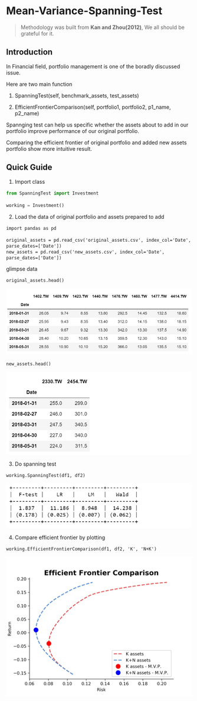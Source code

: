 # Mean-Variance-Spanning-Test

> Methodology was built from **Kan and Zhou(2012)**, We all should be grateful for it.

**Introduction**
---
In Financial field, portfolio management is one of the boradly discussed issue.

Here are two main function
 1. SpanningTest(self, benchmark_assets, test_assets)
 
 2. EfficientFrontierComparison(self, portfolio1, portfolio2, p1_name, p2_name)

Spannging test can help us specific whether the assets about to add in our portfolio improve performance of our original portfolio.

Comparing the efficient frontier of original portfolio and added new assets portfolio show more intuitive result.


**Quick Guide**
---
1. Import class
```python
from SpanningTest import Investment

working = Investment()
```

2. Load the data of original portfolio and assets prepared to add

```
import pandas as pd

original_assets = pd.read_csv('original_assets.csv', index_col='Date', parse_dates=['Date'])
new_assets = pd.read_csv('new_assets.csv', index_col='Date', parse_dates=['Date'])
```

glimpse data
```python
original_assets.head()
```
![](./test/st_1.png)

```python
new_assets.head()
```
![](./test/st_2.png)

3. Do spanning test
```
working.SpanningTest(df1, df2)
```
![](./test/st_3.png)

4. Compare efficient frontier by plotting
```
working.EfficientFrontierComparison(df1, df2, 'K', 'N+K')
```
![](./test/st_4.png)
